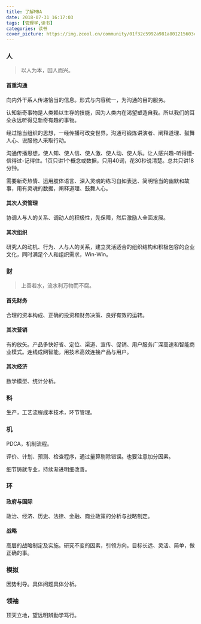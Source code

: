 ```yaml
---
title: 了解MBA
date: 2018-07-31 16:17:03
tags: [管理学,读书]
categories: 读书
cover_picture: https://img.zcool.cn/community/01f32c5992a981a801215603c5f1ab.jpg@1280w_1l_2o_100sh.webp
---
```




### 人

> 以人为本，因人而兴。

#### 首重沟通

向内外干系人传递恰当的信息。形式与内容统一，为沟通的目的服务。

认知新奇事物是人类赖以生存的技能，因为人类内在渴望塑造自我。所以我们的耳朵永远听得见新奇有趣的事物。
<!--more-->	
经过恰当组织的思想，一经传播可改变世界。沟通可锻炼讲演者、阐释道理、鼓舞人心、说服他人采取行动。

沟通传播思想，使人知、使人信、使人激、使人动、使人乐。让人感兴趣-听得懂-信得过-记得住。1页只讲1个概念或数据，只用40词，花30秒说清楚。总共只讲18分钟。

需要新奇热情、运用肢体语言、深入灵魂的练习自如表达、简明恰当的幽默和故事，用有灵魂的数据，阐释道理、鼓舞人心。


#### 其次人资管理

协调人与人的关系、调动人的积极性，先保障，然后激励人全面发展。

#### 其次组织

研究人的动机、行为、人与人的关系，建立灵活适合的组织结构和积极包容的企业文化，同时满足个人和组织需求，Win-Win。


### 财

> 上善若水，流水利万物而不腐。

#### 首先财务

合理的资本构成、正确的投资和财务决策、良好有效的运转。

#### 其次营销

有的放矢。产品多快好省、定位、渠道、宣传、促销、用户服务广深高速和智能商业模式。连线成网智能，用技术高效连接产品与用户。

#### 其次经济

数学模型、统计分析。


### 料

生产，工艺流程成本技术，环节管理。


### 机

PDCA，机制流程。

评价、计划、预测、检查程序，通过量算剔除错误。也要注意加分因素。

细节铸就专业，持续渐进明细改善。



### 环

#### 政府与国际

政治、经济、历史、法律、金融、商业政策的分析与战略制定。

#### 战略

高层的战略制定及实施。研究不变的因素，引领方向。目标长远、灵活、简单，做正确的事。


### 模拟

因势利导。具体问题具体分析。


### 领袖

顶天立地，望远明辨勤学笃行。